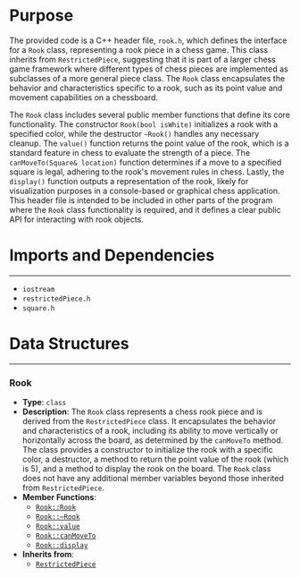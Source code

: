 # Purpose
The provided code is a C++ header file, `rook.h`, which defines the interface for a `Rook` class, representing a rook piece in a chess game. This class inherits from `RestrictedPiece`, suggesting that it is part of a larger chess game framework where different types of chess pieces are implemented as subclasses of a more general piece class. The `Rook` class encapsulates the behavior and characteristics specific to a rook, such as its point value and movement capabilities on a chessboard.

The `Rook` class includes several public member functions that define its core functionality. The constructor `Rook(bool isWhite)` initializes a rook with a specified color, while the destructor `~Rook()` handles any necessary cleanup. The `value()` function returns the point value of the rook, which is a standard feature in chess to evaluate the strength of a piece. The `canMoveTo(Square& location)` function determines if a move to a specified square is legal, adhering to the rook's movement rules in chess. Lastly, the `display()` function outputs a representation of the rook, likely for visualization purposes in a console-based or graphical chess application. This header file is intended to be included in other parts of the program where the `Rook` class functionality is required, and it defines a clear public API for interacting with rook objects.
# Imports and Dependencies

---
- `iostream`
- `restrictedPiece.h`
- `square.h`


# Data Structures

---
### Rook<!-- {{#data_structure:Rook}} -->
- **Type**: `class`
- **Description**: The `Rook` class represents a chess rook piece and is derived from the `RestrictedPiece` class. It encapsulates the behavior and characteristics of a rook, including its ability to move vertically or horizontally across the board, as determined by the `canMoveTo` method. The class provides a constructor to initialize the rook with a specific color, a destructor, a method to return the point value of the rook (which is 5), and a method to display the rook on the board. The `Rook` class does not have any additional member variables beyond those inherited from `RestrictedPiece`.
- **Member Functions**:
    - [`Rook::Rook`](rook.cpp.driver.md#RookRook)
    - [`Rook::~Rook`](rook.cpp.driver.md#RookRook)
    - [`Rook::value`](rook.cpp.driver.md#Rookvalue)
    - [`Rook::canMoveTo`](rook.cpp.driver.md#RookcanMoveTo)
    - [`Rook::display`](rook.cpp.driver.md#Rookdisplay)
- **Inherits from**:
    - [`RestrictedPiece`](restrictedPiece.h.driver.md#RestrictedPiece)


